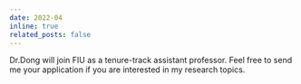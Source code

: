```yaml
---
date: 2022-04
inline: true
related_posts: false
---
```


Dr.Dong will join FIU as a tenure-track assistant professor. Feel free to send me your application if you are interested in my research topics.
